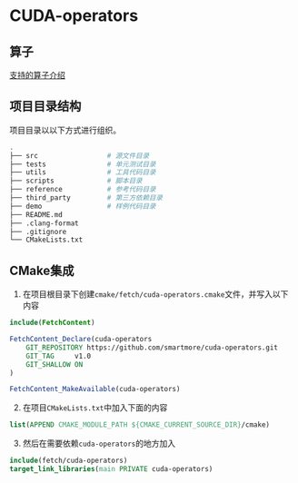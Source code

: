 # CUDA-operators

## 算子

[支持的算子介绍](./doc/op-introduction.md)

## 项目目录结构

项目目录以以下方式进行组织。

``` bash
.
├── src                 # 源文件目录
├── tests               # 单元测试目录
├── utils               # 工具代码目录
├── scripts             # 脚本目录
├── reference           # 参考代码目录
├── third_party         # 第三方依赖目录
├── demo                # 样例代码目录
├── README.md
├── .clang-format
├── .gitignore
└── CMakeLists.txt
```

## CMake集成

1. 在项目根目录下创建`cmake/fetch/cuda-operators.cmake`文件，并写入以下内容

```cmake
include(FetchContent)

FetchContent_Declare(cuda-operators
    GIT_REPOSITORY https://github.com/smartmore/cuda-operators.git
    GIT_TAG     v1.0
    GIT_SHALLOW ON
)

FetchContent_MakeAvailable(cuda-operators)
```

2. 在项目`CMakeLists.txt`中加入下面的内容

```cmake
list(APPEND CMAKE_MODULE_PATH ${CMAKE_CURRENT_SOURCE_DIR}/cmake)
```

3. 然后在需要依赖`cuda-operators`的地方加入

```cmake
include(fetch/cuda-operators)
target_link_libraries(main PRIVATE cuda-operators)
```
